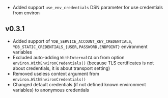 * Added support `use_env_credentials` DSN parameter for use credentials from environ

## v0.3.1
* Added support of `YDB_SERVICE_ACCOUNT_KEY_CREDENTIALS`, `YDB_STATIC_CREDENTIALS_{USER,PASSWORD,ENDPOINT}` environment variables
* Excluded auto-adding `WithInternalCA` on from option `environ.WithEnvironCredentials()` (because TLS certificates is not about credentials, it is about transport setting)
* Removed useless context argument from `environ.WithEnvironCredentials()`
* Changed default credentials (if not defined known environment variables) to anonymous credentials
